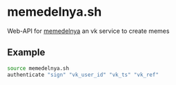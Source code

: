 # memedelnya.sh
Web-API for [memedelnya](https://vk.com/memedelnya) an vk service to create memes

## Example
```bash
source memedelnya.sh
authenticate "sign" "vk_user_id" "vk_ts" "vk_ref"
```
